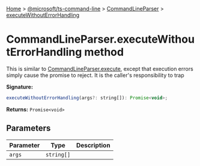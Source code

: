 [Home](./index) &gt; [@microsoft/ts-command-line](./ts-command-line.md) &gt; [CommandLineParser](./ts-command-line.commandlineparser.md) &gt; [executeWithoutErrorHandling](./ts-command-line.commandlineparser.executewithouterrorhandling.md)

# CommandLineParser.executeWithoutErrorHandling method

This is similar to [CommandLineParser.execute](./ts-command-line.commandlineparser.execute.md)<!-- -->, except that execution errors simply cause the promise to reject. It is the caller's responsibility to trap

**Signature:**
```javascript
executeWithoutErrorHandling(args?: string[]): Promise<void>;
```
**Returns:** `Promise<void>`

## Parameters

|  Parameter | Type | Description |
|  --- | --- | --- |
|  `args` | `string[]` |  |

